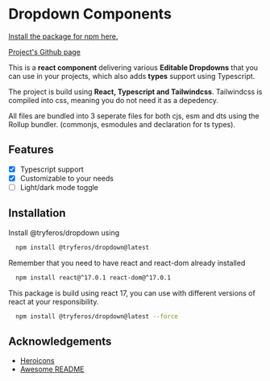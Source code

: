 # Dropdown Components

[Install the package for npm here.](https://www.npmjs.com/package/@tryferos/dropdown)

[Project's Github page](https://github.com/Tryferos/Dropdown-Component)

This is a **react component** delivering various **Editable Dropdowns** that you can use in your projects, which also adds **types** support using Typescript.

The project is build using **React, Typescript and Tailwindcss**. Tailwindcss is compiled into css, meaning you do not need it as a depedency.

All files are bundled into 3 seperate files for both cjs, esm and dts using the Rollup bundler. (commonjs, esmodules and declaration for ts types).

## Features

-   [x] Typescript support
-   [x] Customizable to your needs
-   [ ] Light/dark mode toggle

## Installation

Install @tryferos/dropdown using

```bash
  npm install @tryferos/dropdown@latest
```

Remember that you need to have react and react-dom already installed

```bash
  npm install react@^17.0.1 react-dom@^17.0.1
```

This package is build using react 17, you can use with different versions of react at your responsibility.

```bash
  npm install @tryferos/dropdown@latest --force
```

## Acknowledgements

-   [Heroicons](https://awesomeopensource.com/project/elangosundar/awesome-README-templates)
-   [Awesome README](https://github.com/matiassingers/awesome-readme)
